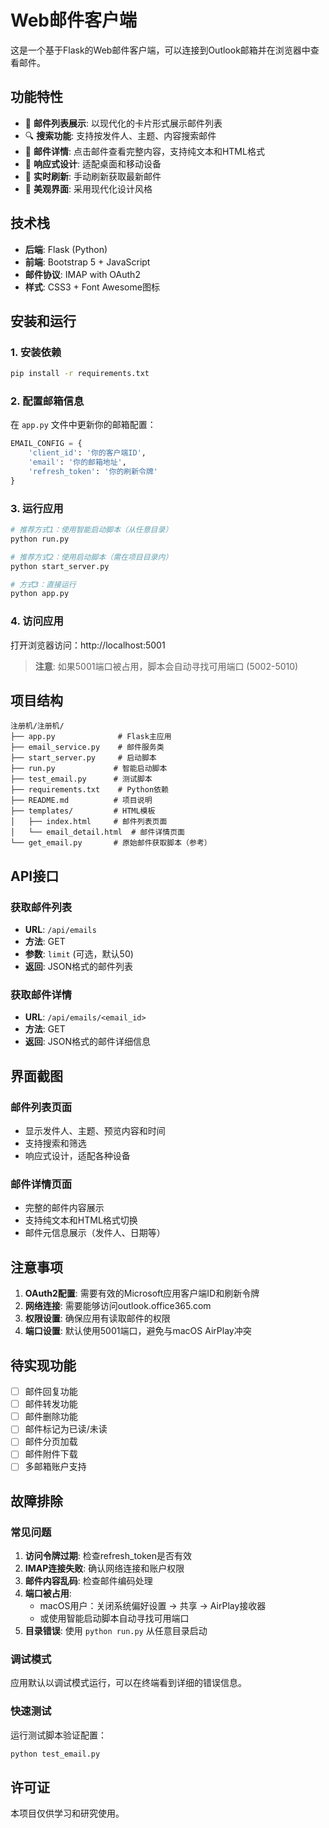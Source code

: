 # Web邮件客户端

这是一个基于Flask的Web邮件客户端，可以连接到Outlook邮箱并在浏览器中查看邮件。

## 功能特性

- 📧 **邮件列表展示**: 以现代化的卡片形式展示邮件列表
- 🔍 **搜索功能**: 支持按发件人、主题、内容搜索邮件
- 📖 **邮件详情**: 点击邮件查看完整内容，支持纯文本和HTML格式
- 📱 **响应式设计**: 适配桌面和移动设备
- 🔄 **实时刷新**: 手动刷新获取最新邮件
- 🎨 **美观界面**: 采用现代化设计风格

## 技术栈

- **后端**: Flask (Python)
- **前端**: Bootstrap 5 + JavaScript
- **邮件协议**: IMAP with OAuth2
- **样式**: CSS3 + Font Awesome图标

## 安装和运行

### 1. 安装依赖

```bash
pip install -r requirements.txt
```

### 2. 配置邮箱信息

在 `app.py` 文件中更新你的邮箱配置：

```python
EMAIL_CONFIG = {
    'client_id': '你的客户端ID',
    'email': '你的邮箱地址',
    'refresh_token': '你的刷新令牌'
}
```

### 3. 运行应用

```bash
# 推荐方式1：使用智能启动脚本（从任意目录）
python run.py

# 推荐方式2：使用启动脚本（需在项目目录内）
python start_server.py

# 方式3：直接运行
python app.py
```

### 4. 访问应用

打开浏览器访问：http://localhost:5001

> **注意**: 如果5001端口被占用，脚本会自动寻找可用端口 (5002-5010)

## 项目结构

```
注册机/注册机/
├── app.py              # Flask主应用
├── email_service.py    # 邮件服务类
├── start_server.py     # 启动脚本
├── run.py             # 智能启动脚本
├── test_email.py      # 测试脚本
├── requirements.txt    # Python依赖
├── README.md          # 项目说明
├── templates/         # HTML模板
│   ├── index.html     # 邮件列表页面
│   └── email_detail.html  # 邮件详情页面
└── get_email.py       # 原始邮件获取脚本（参考）
```

## API接口

### 获取邮件列表
- **URL**: `/api/emails`
- **方法**: GET
- **参数**: `limit` (可选，默认50)
- **返回**: JSON格式的邮件列表

### 获取邮件详情
- **URL**: `/api/emails/<email_id>`
- **方法**: GET
- **返回**: JSON格式的邮件详细信息

## 界面截图

### 邮件列表页面
- 显示发件人、主题、预览内容和时间
- 支持搜索和筛选
- 响应式设计，适配各种设备

### 邮件详情页面
- 完整的邮件内容展示
- 支持纯文本和HTML格式切换
- 邮件元信息展示（发件人、日期等）

## 注意事项

1. **OAuth2配置**: 需要有效的Microsoft应用客户端ID和刷新令牌
2. **网络连接**: 需要能够访问outlook.office365.com
3. **权限设置**: 确保应用有读取邮件的权限
4. **端口设置**: 默认使用5001端口，避免与macOS AirPlay冲突

## 待实现功能

- [ ] 邮件回复功能
- [ ] 邮件转发功能
- [ ] 邮件删除功能
- [ ] 邮件标记为已读/未读
- [ ] 邮件分页加载
- [ ] 邮件附件下载
- [ ] 多邮箱账户支持

## 故障排除

### 常见问题

1. **访问令牌过期**: 检查refresh_token是否有效
2. **IMAP连接失败**: 确认网络连接和账户权限
3. **邮件内容乱码**: 检查邮件编码处理
4. **端口被占用**: 
   - macOS用户：关闭系统偏好设置 -> 共享 -> AirPlay接收器
   - 或使用智能启动脚本自动寻找可用端口
5. **目录错误**: 使用 `python run.py` 从任意目录启动

### 调试模式

应用默认以调试模式运行，可以在终端看到详细的错误信息。

### 快速测试

运行测试脚本验证配置：
```bash
python test_email.py
```

## 许可证

本项目仅供学习和研究使用。 